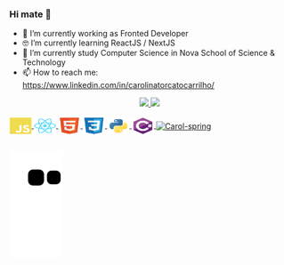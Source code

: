 ### Hi mate 👋

- 🔭 I’m currently working as Fronted Developer 
- 🤓 I’m currently learning ReactJS / NextJS
- 🚀 I’m currently study Computer Science in Nova School of Science & Technology
- 📫 How to reach me: https://www.linkedin.com/in/carolinatorcatocarrilho/


<div align="center">
  <a href="https://github.com/CarolinaTC">
  <img height="150em" src="https://github-readme-stats.vercel.app/api?username=CarolinaTC&show_icons=true&theme=calm&include_all_commits=true&count_private=true"/>
  <img height="150em" src="https://github-readme-stats.vercel.app/api/top-langs/?username=CarolinaTC&layout=compact&langs_count=7&theme=calm"/>

</div>
  
  
  <div style="display: inline_block"><br>
  <img align="center" alt="Carol-Js" height="30" width="40" src="https://raw.githubusercontent.com/devicons/devicon/master/icons/javascript/javascript-plain.svg">
  <img align="center" alt="Carol-React" height="30" width="40" src="https://raw.githubusercontent.com/devicons/devicon/master/icons/react/react-original.svg">
  <img align="center" alt="Carol-HTML" height="30" width="40" src="https://raw.githubusercontent.com/devicons/devicon/master/icons/html5/html5-original.svg">
  <img align="center" alt="Carol-CSS" height="30" width="40" src="https://raw.githubusercontent.com/devicons/devicon/master/icons/css3/css3-original.svg">
  <img align="center" alt="Carol-Python" height="30" width="40" src="https://raw.githubusercontent.com/devicons/devicon/master/icons/python/python-original.svg">
  <img align="center" alt="Carol-Csharp" height="30" width="40" src="https://raw.githubusercontent.com/devicons/devicon/master/icons/csharp/csharp-original.svg">
<!--   <img align="center" alt="django" height="40" width="40" src="https://cdn.jsdelivr.net/gh/devicons/devicon/icons/django/django-original.svg"> -->
  <img align="center" alt="Carol-spring" height="30" width="40" src="https://cdn.jsdelivr.net/gh/devicons/devicon/icons/spring/spring-original.svg">

</div>

  ##
  <div> 
 
  ![Snake animation](https://github.com/CarolinaTC/CarolinaTC/blob/output/github-contribution-grid-snake.svg)
 
</div>
